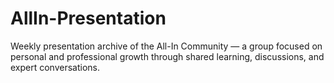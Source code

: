 # AllIn-Presentation
Weekly presentation archive of the All-In Community — a group focused on personal and professional growth through shared learning, discussions, and expert conversations.
